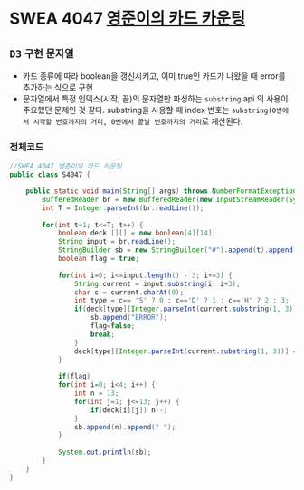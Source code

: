 # SWEA 4047 [영준이의 카드 카운팅](https://swexpertacademy.com/main/code/problem/problemDetail.do?contestProbId=AWIsY84KEPMDFAWN#none)
`D3` `구현` `문자열`
---
- 카드 종류에 따라 boolean을 갱신시키고, 이미 true인 카드가 나왔을 때 error를 추가하는 식으로 구현
- 문자열에서 특정 인덱스(시작, 끝)의 문자열만 파싱하는 `substring` api 의 사용이 주요했던 문제인 것 같다. substring을 사용할 때 index 번호는 `substring(0번에서 시작할 번호까지의 거리, 0번에서 끝날 번호까지의 거리`로 계산된다.

### 전체코드
```java
//SWEA 4047 영준이의 카드 카운팅
public class S4047 {

	public static void main(String[] args) throws NumberFormatException, IOException {
		BufferedReader br = new BufferedReader(new InputStreamReader(System.in));
		int T = Integer.parseInt(br.readLine());
		
		for(int t=1; t<=T; t++) {
			boolean deck [][] = new boolean[4][14];
			String input = br.readLine();
			StringBuilder sb = new StringBuilder("#").append(t).append(" ");
			boolean flag = true;
			
			for(int i=0; i<=input.length() - 3; i+=3) {
				String current = input.substring(i, i+3); 
				char c = current.charAt(0);
				int type = c== 'S' ? 0 : c=='D' ? 1 : c=='H' ? 2 : 3;
				if(deck[type][Integer.parseInt(current.substring(1, 3))]) {
					sb.append("ERROR");
					flag=false;
					break;
				}
				deck[type][Integer.parseInt(current.substring(1, 3))] = true; 
			}
			
			if(flag)
			for(int i=0; i<4; i++) {
				int n = 13;
				for(int j=1; j<=13; j++) {
					if(deck[i][j]) n--; 
				}
				sb.append(n).append(" ");
			}
			
			System.out.println(sb);
		}
	}
}
```
